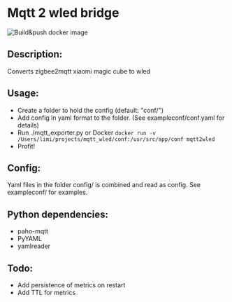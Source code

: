 # Mqtt 2 wled bridge
![Build&push docker image](https://github.com/limitium/mqtt2wled/workflows/Build&push%20docker%20image/badge.svg)

## Description:

Converts zigbee2mqtt xiaomi magic cube to wled

## Usage:

- Create a folder to hold the config (default: "conf/")
- Add config in yaml format to the folder. (See exampleconf/conf.yaml for details)
- Run  ./mqtt_exporter.py or Docker `docker run -v /Users/limi/projects/mqtt_wled/conf:/usr/src/app/conf mqtt2wled`
- Profit!

## Config:

Yaml files in the folder config/ is combined and read as config.
See exampleconf/ for examples.

## Python dependencies:

 - paho-mqtt
 - PyYAML
 - yamlreader

## Todo:

- Add persistence of metrics on restart
- Add TTL for metrics
